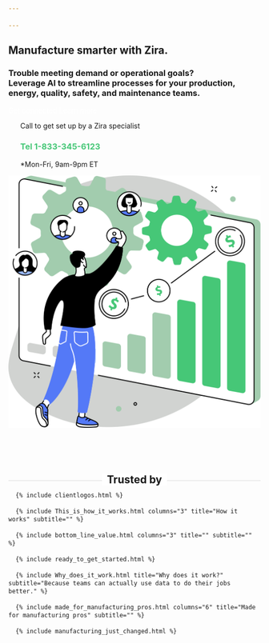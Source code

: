 ```yaml
---

---
```

<div class="uk-section">
  <div class="uk-container">
    <article class="uk-article">
      <div class="uk-container uk-container-medium">
        <div class="uk-child-width-1-2@m uk-grid-match uk-text-left uk-margin-medium-center uk-grid" data-uk-grid="" style="vertical-align: middle;">
          <div class="uk-first-column">
            <div class="uk-text-left">
              <h1>
                Manufacture smarter with Zira.
              </h1>
              <h3>
                Trouble meeting demand or operational goals?<br>
                Leverage AI to streamline processes for your production, energy, quality, safety, and maintenance teams.
              </h3>
              <a style="color:white" class="uk-button uk-button-primary uk-button-large uk-margin-medium-top" href="https://zira.us/contact">Get connected</a>
              <a style="color:white" class="uk-button uk-button-secondary uk-button-large uk-margin-medium-top" href="https://zira.us/docs/getting-started/introduction/">Learn more</a>
              <UL style="list-style-type:none;">
                <li>Call to get set up by a Zira specialist</li>
                <li><h3 style="color:#46c777">Tel 1-833-345-6123</h3></li>
                <li>*Mon-Fri, 9am-9pm ET</li>
              </UL>
            </div>
          </div>
          <div class="uk-text-center">
            <img src="/uploads/zira_frontpage_image.svg">
          </div>
        </div>
        <h2 style="text-align: center; width: 100%;
        border-bottom: 1px solid #dcdcdc;
        line-height: 0.1em;
        margin:100px 0 20px; "><span style="background:#fff;
        padding:0 10px; ">
        Trusted by</span>
        </h2>
      </div>
     </div>
  </div>
</div>
  
      {% include clientlogos.html %}

      {% include This_is_how_it_works.html columns="3" title="How it works" subtitle="" %}

      {% include bottom_line_value.html columns="3" title="" subtitle=""  %}

      {% include ready_to_get_started.html %}

      {% include Why_does_it_work.html title="Why does it work?" subtitle="Because teams can actually use data to do their jobs better." %}
  
      {% include made_for_manufacturing_pros.html columns="6" title="Made for manufacturing pros" subtitle="" %}
  
      {% include manufacturing_just_changed.html %}

